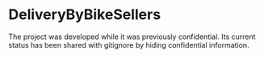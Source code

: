 # DeliveryByBikeSellers
The project was developed while it was previously confidential. Its current status has been shared with gitignore by hiding confidential information.
